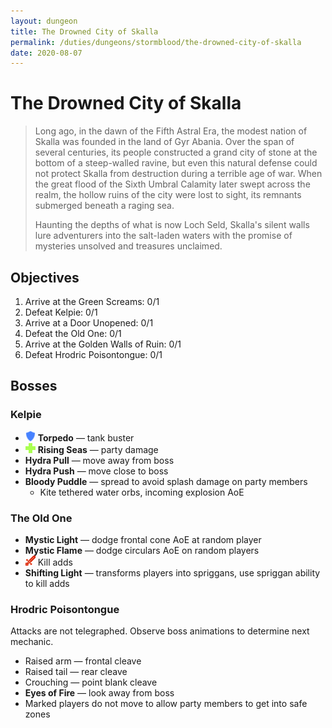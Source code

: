 ```yaml
---
layout: dungeon
title: The Drowned City of Skalla
permalink: /duties/dungeons/stormblood/the-drowned-city-of-skalla
date: 2020-08-07
---
```


# The Drowned City of Skalla

> Long ago, in the dawn of the Fifth Astral Era, the modest nation of Skalla was founded in the land of Gyr Abania. Over the span of several centuries, its people constructed a grand city of stone at the bottom of a steep-walled ravine, but even this natural defense could not protect Skalla from destruction during a terrible age of war. When the great flood of the Sixth Umbral Calamity later swept across the realm, the hollow ruins of the city were lost to sight, its remnants submerged beneath a raging sea.
>
> Haunting the depths of what is now Loch Seld, Skalla's silent walls lure adventurers into the salt-laden waters with the promise of mysteries unsolved and treasures unclaimed.

## Objectives

1. Arrive at the Green Screams: 0/1
2. Defeat Kelpie: 0/1
3. Arrive at a Door Unopened: 0/1
4. Defeat the Old One: 0/1
5. Arrive at the Golden Walls of Ruin: 0/1
6. Defeat Hrodric Poisontongue: 0/1

## Bosses

### Kelpie

- ![](/assets/icons/role-tank.png) **Torpedo** — tank buster
- ![](/assets/icons/role-healer.png) **Rising Seas** — party damage
- **Hydra Pull** — move away from boss
- **Hydra Push** — move close to boss
- **Bloody Puddle** — spread to avoid splash damage on party members
  - Kite tethered water orbs, incoming explosion AoE

### The Old One

- **Mystic Light** — dodge frontal cone AoE at random player
- **Mystic Flame** — dodge circulars AoE on random players
- ![](/assets/icons/role-dps.png) Kill adds
- **Shifting Light** — transforms players into spriggans, use spriggan ability to kill adds

### Hrodric Poisontongue

Attacks are not telegraphed. Observe boss animations to determine next mechanic.

- Raised arm — frontal cleave
- Raised tail — rear cleave
- Crouching — point blank cleave
- **Eyes of Fire** — look away from boss
- Marked players do not move to allow party members to get into safe zones

